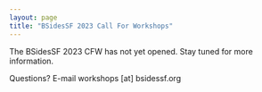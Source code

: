 ```yaml
---
layout: page
title: "BSidesSF 2023 Call For Workshops"
---
```


The BSidesSF 2023 CFW has not yet opened. Stay tuned for more information.

Questions? E-mail workshops [at] bsidessf.org
